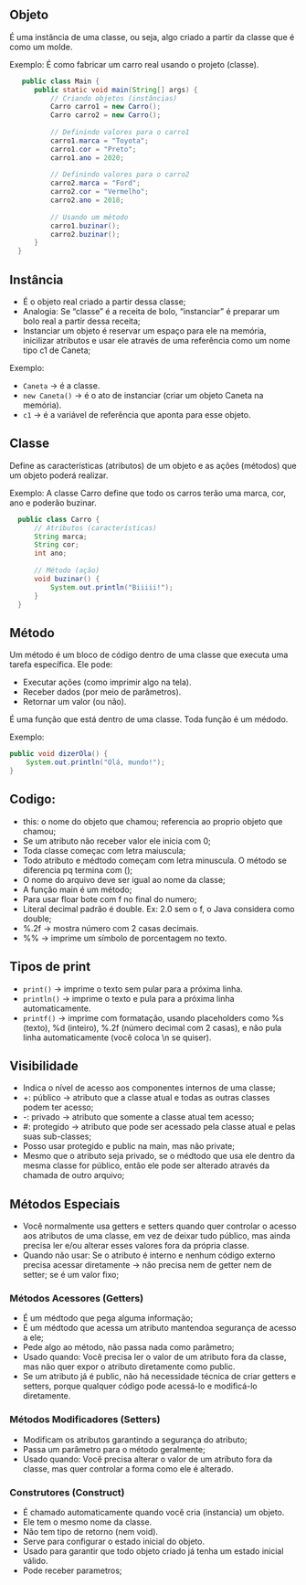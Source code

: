 ## Objeto
É uma instância de uma classe, ou seja, algo criado a partir da classe que é como um molde. 

Exemplo: É como fabricar um carro real usando o projeto (classe).
``` java
   public class Main {
      public static void main(String[] args) {
          // Criando objetos (instâncias)
          Carro carro1 = new Carro();
          Carro carro2 = new Carro();
  
          // Definindo valores para o carro1
          carro1.marca = "Toyota";
          carro1.cor = "Preto";
          carro1.ano = 2020;
  
          // Definindo valores para o carro2
          carro2.marca = "Ford";
          carro2.cor = "Vermelho";
          carro2.ano = 2018;
  
          // Usando um método
          carro1.buzinar();
          carro2.buzinar();
      }
  }
```

## Instância
- É o objeto real criado a partir dessa classe;
- Analogia: Se “classe” é a receita de bolo, “instanciar” é preparar um bolo real a partir dessa receita;
- Instanciar um objeto é reservar um espaço para ele na memória, inicilizar atributos e usar ele através de uma referência como um nome tipo c1 de Caneta;

Exemplo:
- ```Caneta``` → é a classe.
- ```new Caneta()``` → é o ato de instanciar (criar um objeto Caneta na memória).
- ```c1``` → é a variável de referência que aponta para esse objeto.

## Classe 
Define as características (atributos) de um objeto e as ações (métodos) que um objeto poderá
realizar. 

Exemplo: A classe Carro define que todo os carros terão uma marca, cor, ano e poderão buzinar.
```java
  public class Carro {
      // Atributos (características)
      String marca;
      String cor;
      int ano;
  
      // Método (ação)
      void buzinar() {
          System.out.println("Biiiii!");
      }
  }
```
## Método
Um método é um bloco de código dentro de uma classe que executa uma tarefa específica. Ele pode:
- Executar ações (como imprimir algo na tela).
- Receber dados (por meio de parâmetros).
- Retornar um valor (ou não).

É uma função que está dentro de uma classe. Toda função é um médodo. 

Exemplo:
```java
public void dizerOla() {
    System.out.println("Olá, mundo!");
}

```

## Codigo:
- this: o nome do objeto que chamou; referencia ao proprio objeto que chamou;
- Se um atributo não receber valor ele inicia com 0;
- Toda classe começac com letra maiuscula;
- Todo atributo e médtodo começam com letra minuscula. O método se diferencia pq termina com ();
- O nome do arquivo deve ser igual ao nome da classe;
- A função main é um método;
- Para usar floar bote com f no final do numero;
- Literal decimal padrão é double. Ex: 2.0 sem o f, o Java considera como double;
- %.2f → mostra número com 2 casas decimais.
- %% → imprime um símbolo de porcentagem no texto.

## Tipos de print
- ```print()``` → imprime o texto sem pular para a próxima linha.
- ```println()``` → imprime o texto e pula para a próxima linha automaticamente.
- ```printf()``` → imprime com formatação, usando placeholders como %s (texto), %d (inteiro), %.2f (número decimal com 2 casas), e não pula linha automaticamente (você coloca \n se quiser).

## Visibilidade
- Indica o nível de acesso aos componentes internos de uma classe;
- +: público -> atributo que a classe atual e todas as outras classes podem ter acesso; 
- -: privado -> atributo que somente a classe atual tem acesso;
- #: protegido -> atributo que pode ser acessado pela classe atual e pelas suas sub-classes;
- Posso usar protegido e public na main, mas não private;
- Mesmo que o atributo seja privado, se o médtodo que usa ele dentro da mesma classe for público, então ele pode ser alterado através da chamada de outro arquivo;

## Métodos Especiais
- Você normalmente usa getters e setters quando quer controlar o acesso aos atributos de uma classe, em vez de deixar tudo público, mas ainda precisa ler e/ou alterar esses valores fora da própria classe.
- Quando não usar: Se o atributo é interno e nenhum código externo precisa acessar diretamente → não precisa nem de getter nem de setter; se é um valor fixo;

### Métodos Acessores (Getters)
- É um médtodo que pega alguma informação;
- É um médtodo que acessa um atributo mantendoa segurança de acesso a ele;
- Pede algo ao método, não passa nada como parâmetro;
- Usado quando: Você precisa ler o valor de um atributo fora da classe, mas não quer expor o atributo diretamente como public.
- Se um atributo já é public, não há necessidade técnica de criar getters e setters, porque qualquer código pode acessá-lo e modificá-lo diretamente.

### Métodos Modificadores (Setters)
- Modificam os atributos garantindo a segurança do atributo;
- Passa um parâmetro para o método geralmente;
- Usado quando: Você precisa alterar o valor de um atributo fora da classe, mas quer controlar a forma como ele é alterado.

### Construtores (Construct)
- É chamado automaticamente quando você cria (instancia) um objeto.
- Ele tem o mesmo nome da classe.
- Não tem tipo de retorno (nem void).
- Serve para configurar o estado inicial do objeto.
- Usado para garantir que todo objeto criado já tenha um estado inicial válido.
- Pode receber parametros;







